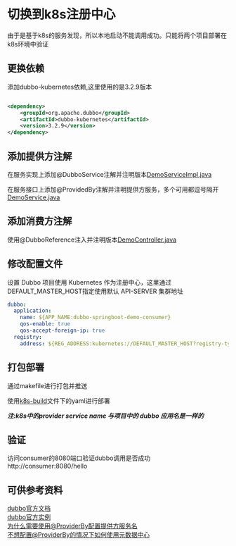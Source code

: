 # 切换到k8s注册中心

由于是基于k8s的服务发现，所以本地启动不能调用成功。只能将两个项目部署在k8s环境中验证
## 更换依赖

添加dubbo-kubernetes依赖,这里使用的是3.2.9版本

```xml

<dependency>
    <groupId>org.apache.dubbo</groupId>
    <artifactId>dubbo-kubernetes</artifactId>
    <version>3.2.9</version>
</dependency>
```

## 添加提供方注解

在服务实现上添加@DubboService注解并注明版本[DemoServiceImpl.java](dubbo-spring-boot-provider%2Fsrc%2Fmain%2Fjava%2Fio%2Fdaocloud%2Fservices%2FDemoServiceImpl.java)

在服务接口上添加@ProvidedBy注解并注明提供方服务，多个可用都逗号隔开[DemoService.java](dubbo-spring-boot-interface%2Fsrc%2Fmain%2Fjava%2Fio%2Fdaocloud%2FDemoService.java)

## 添加消费方注解

使用@DubboReference注入并注明版本[DemoController.java](dubbo-spring-boot-consumer%2Fsrc%2Fmain%2Fjava%2Fio%2Fdaocloud%2Fcontroller%2FDemoController.java)

## 修改配置文件

设置 Dubbo 项目使用 Kubernetes 作为注册中心，这里通过 DEFAULT_MASTER_HOST指定使用默认 API-SERVER 集群地址

```yaml
dubbo:
  application:
    name: ${APP_NAME:dubbo-springboot-demo-consumer}
    qos-enable: true
    qos-accept-foreign-ip: true
  registry:
    address: ${REG_ADDRESS:kubernetes://DEFAULT_MASTER_HOST?registry-type=service&duplicate=false&namespace=dubbo-demo}
```

## 打包部署

通过makefile进行打包并推送

使用[k8s-build](k8s-build)文件下的yaml进行部署

***注:k8s中的provider service name 与项目中的 dubbo 应用名是一样的***

## 验证

访问consumer的8080端口验证dubbo调用是否成功 http://consumer:8080/hello

## 可供参考资料

[dubbo官方文档](https://cn.dubbo.apache.org/zh/overview/tasks/kubernetes/deploy-on-k8s/)  
[dubbo官方实例](https://github.com/apache/dubbo-samples/tree/master/3-extensions/registry/dubbo-samples-kubernetes)  
[为什么需要使用@ProviderBy配置提供方服务名](https://github.com/apache/dubbo/issues/10374)  
[不想配置@ProviderBy的情况下如何使用元数据中心](https://cn.dubbo.apache.org/zh-cn/overview/mannual/java-sdk/reference-manual/metadata-center/overview/)  
